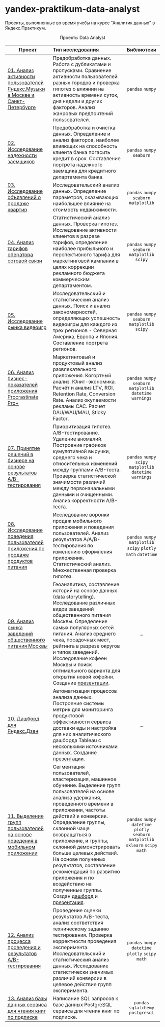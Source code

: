 # yandex-praktikum-data-analyst
Проекты, выполненные во время учебы на курсе "Аналитик данных" в Яндекс.Практикум.


<p align="center"> Проекты Data Analyst </p align="center">


| **Проект** | **Тип исследования** | **Библиотеки** |
| -------------------- | :--------------------- |:---------------------------:|
| [01. Анализ активности пользователей Яндекс.Музыки в Москве и Санкт-Петербурге]() | Предобработка данных. Работа с дубликатами и пропусками. Сравнение активности пользователей разных городов и проверка гипотез о влиянии на активность времени суток, дня недели и других факторов. Анализ жанровых предпочтений пользователей. | `pandas` `numpy` |
| [02. Исследование надежности заемщиков]()| Предобработка и очистка данных. Определение и анализ факторов, наиболее влияющих на способность клиента банка погасить кредит в срок. Составление портрета надежного заемщика для кредитного департамента банка. | `pandas` `numpy` `seaborn` |
| [03. Исследование объявлений о продаже квартир]() | Исследовательский анализ данных. Определение параметров, оказывающих наибольшее влияние на стоимость недвижимости. | `pandas` `numpy` `seaborn` `matplotlib` |
| [04. Анализ тарифов оператора сотовой связи]() | Статистический анализ данных. Проверка гипотез. Исследование активности клиентов в разрезе тарифов, определение наиболее прибыльного и перспективного тарифа для маркетинговой кампании в целях коррекции рекламного бюджета коммерческим департаментом. | `pandas` `numpy` `seaborn` `matplotlib` `scipy` |
| [05. Исследование рынка видеоигр]() | Исследовательский и статистический анализ данных. Поиск и анализ закономерностей, определяющих успешность видеоигры для каждого из трех регионов - Северная Америка, Европа и Япония. Составление портрета регионов. | `pandas` `numpy` `seaborn` `matplotlib` `scipy` |
| [06. Анализ бизнес-показателей приложения Procrastinate Pro+]() | Маркетинговый и продуктовый анализ развлекательного приложения. Когортный анализ. Юнит-экономика. Расчёт и анализ LTV, ROI, Retention Rate, Conversion Rate. Анализ окупаемости рекламы CAC. Расчет DAU/WAU/MAU, Sticky Factor. | `pandas` `numpy` `seaborn` `matplotlib` `datetime` `warnings` |
| [07. Принятие решений в бизнесе на основе результатов A/B-тестирования]() | Приоритизация гипотез. A/B-тестирование. Удаление аномалий. Построение графиков кумулятивной выручки, среднего чека и относительных изменений между группами A/B-теста. Проверка статистической значимости различий между первоначальными данными и очищенными. Анализ корректности A/B-теста. | `pandas` `numpy` `scipy` `matplotlib` `datetime` `warnings` |
| [08. Исследование поведения пользователей приложения по продаже продуктов питания]() | Исследование воронки продаж мобильного приложения и поведения пользователей.  Анализ результатов A/A/B-тестирования по изменению оформления приложения. Статистический анализ. Множественная проверка гипотез. | `pandas` `numpy` `matplotlib` `scipy` `plotly` `math` `datetime` |
| [09. Анализ рынка заведений общественного питания Москвы]() | Геоаналитика, составление историй на основе данных (data storytelling). Исследование различных видов заведений общественного питания Москвы. Определение самых популярных сетей питания. Анализ среднего чека, посадочных мест, рейтинга в разрезе округов и типов заведений. Исследование кофеен Москвы и поиск оптимального варианта для открытия новой кофейни. Создание [презентации]().| ... |
| [10. Дашборд для Яндекс.Дзен]() | Автоматизация процессов анализа данных. Построение системы метрик для мониторинга продуктовой эффективности сервиса доставки еды и настройка для них аналитического дашборда Tableau с несколькими источниками данных. Создание [презентации](). | ... |
| [11. Выделение групп пользователей на основе поведения в мобильном приложении]() | Сегментация пользователей, кластеризация, машинное обучение. Выделение групп пользователей на основе анализа удержания, проведенного времени в приложении, частоты действий и конверсии. Определение группы, склонной чаще возвращаться в приложение, и группы, склонной демонстрировать больше целевых действий. На основе полученых результатов, составление рекомендаций по развитию приложения и по воздействию на полученные группы. Создан [дашборд]() и [презентация](). | `pandas` `numpy` `datetime` `plotly` `seaborn` `matplotlib` `sklearn` `scipy` `math` |
| [12. Анализ процесса проведения и результатов A/B-тестирования]() | Проведение оценки результатов A/B-теста, анализ соответствия техническому заданию тестирования. Проверка корректности проведения эксперимента. Исследовательский и статистический анализ данных. Исследование статистически значимых различий конверсии в целевое действие групп эксперимента. | `pandas` `numpy` `datetime` `plotly` `scipy` `math` |
| [13. Анализ базы данных сервиса для чтения книг по подписке]() | Написание SQL запросов к базе данных PostgreSQL сервиса для чтения книг по подписке.  | `pandas` `sqlalchemy` `postgresql` |
